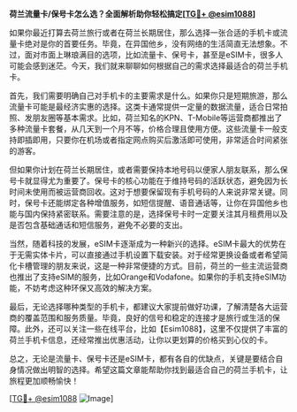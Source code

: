 **荷兰流量卡/保号卡怎么选？全面解析助你轻松搞定[[TG💪+ @esim1088](https://t.me/s/esim1088)]**

如果你最近打算去荷兰旅行或者在荷兰长期居住，那么选择一张合适的手机卡或流量卡绝对是你的首要任务。毕竟，在异国他乡，没有网络的生活简直无法想象。不过，面对市面上琳琅满目的选项，比如流量卡、保号卡，甚至是eSIM卡，很多人可能会感到迷茫。今天，我们就来聊聊如何根据自己的需求选择最适合的荷兰手机卡。

首先，我们需要明确自己对手机卡的主要需求是什么。如果你只是短期旅游，那么流量卡可能是最经济实惠的选择。这类卡通常提供一定量的数据流量，适合日常拍照、发朋友圈等基本需求。比如，荷兰知名的KPN、T-Mobile等运营商都推出了多种流量卡套餐，从几天到一个月不等，价格合理且使用方便。这些流量卡一般支持即插即用，只要你在机场或者指定网点购买后激活即可使用，非常适合时间紧张的游客。

但如果你计划在荷兰长期居住，或者需要保持本地号码以便家人朋友联系，那么保号卡就显得尤为重要了。保号卡的核心功能在于维持号码的活跃状态，避免因为长时间未使用而被运营商回收。这对于想要保留现有手机号码的人来说非常关键。同时，保号卡还能绑定各种增值服务，如短信提醒、语音通话等，让你在异国他乡也能与国内保持紧密联系。需要注意的是，选择保号卡时一定要关注其月租费用以及是否包含基础通话和短信服务，避免不必要的支出。

当然，随着科技的发展，eSIM卡逐渐成为一种新兴的选择。eSIM卡最大的优势在于无需实体卡片，可以直接通过手机设置下载安装。对于经常更换设备或者希望简化卡槽管理的朋友来说，这是一种非常便捷的方式。目前，荷兰的一些主流运营商也推出了支持eSIM的服务，比如Orange和Vodafone。如果你的手机支持eSIM功能，不妨考虑这种环保又高效的解决方案。

最后，无论选择哪种类型的手机卡，都建议大家提前做好功课，了解清楚各大运营商的覆盖范围和服务质量。毕竟，良好的信号和稳定的连接才是旅行或生活的保障。此外，还可以关注一些在线平台，比如【Esim1088】，这里不仅提供了丰富的荷兰手机卡信息，还经常推出优惠活动，让你以更划算的价格买到心仪的卡。

总之，无论是流量卡、保号卡还是eSIM卡，都有各自的优缺点，关键是要结合自身情况做出明智的选择。希望这篇文章能帮助你找到最适合自己的荷兰手机卡，让旅程更加顺畅愉快！

[[TG💪+ @esim1088](https://t.me/s/esim1088) ![Image](https://i.postimg.cc/4NQfJmqS/Snipaste-2025-05-13-00-14-12.png)]